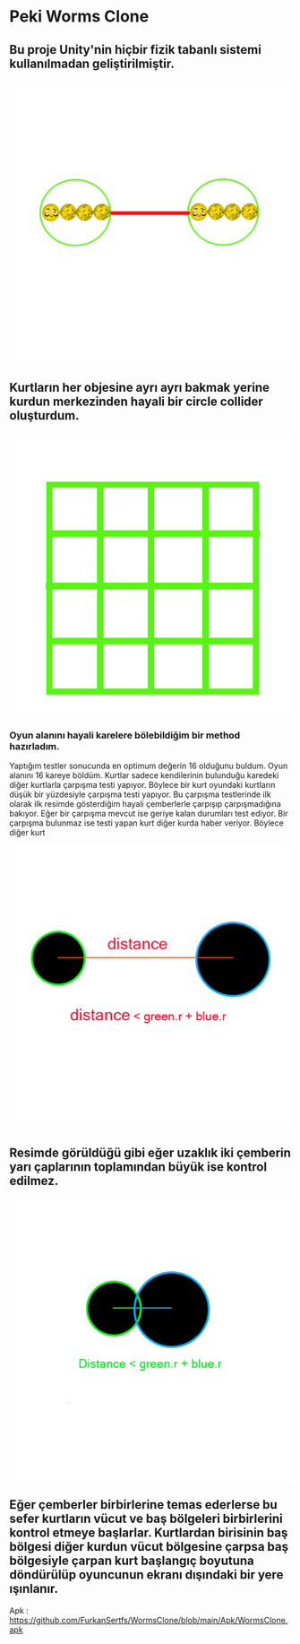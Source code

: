 # Peki Worms Clone

## Bu proje Unity'nin hiçbir fizik tabanlı sistemi kullanılmadan geliştirilmiştir.

![Screenshot](ReadMeImages/Worm.png)

## Kurtların her objesine ayrı ayrı bakmak yerine kurdun merkezinden hayali bir circle collider oluşturdum.

![Square](ReadMeImages/square.png)

### Oyun alanını hayali karelere bölebildiğim bir method hazırladım.

Yaptığım testler sonucunda en optimum değerin 16 olduğunu buldum. Oyun alanını 16 kareye böldüm. Kurtlar sadece kendilerinin bulunduğu karedeki diğer kurtlarla çarpışma testi yapıyor. Böylece bir kurt oyundaki kurtların düşük bir yüzdesiyle çarpışma testi yapıyor. Bu çarpışma testlerinde ilk olarak ilk resimde gösterdiğim hayali çemberlerle çarpışıp çarpışmadığına bakıyor. Eğer bir çarpışma mevcut ise geriye kalan durumları test ediyor. Bir çarpışma bulunmaz ise testi yapan kurt diğer kurda haber veriyor. Böylece diğer kurt

![Square](ReadMeImages/yenipng.png)

## Resimde görüldüğü gibi eğer uzaklık iki çemberin yarı çaplarının toplamından büyük ise kontrol edilmez.

![Square](ReadMeImages/new2.png)

## Eğer çemberler birbirlerine temas ederlerse bu sefer kurtların vücut ve baş bölgeleri birbirlerini kontrol etmeye başlarlar. Kurtlardan birisinin baş bölgesi diğer kurdun vücut bölgesine çarpsa baş bölgesiyle çarpan kurt başlangıç boyutuna döndürülüp oyuncunun ekranı dışındaki bir yere ışınlanır. 



Apk : https://github.com/FurkanSertfs/WormsClone/blob/main/Apk/WormsClone.apk


